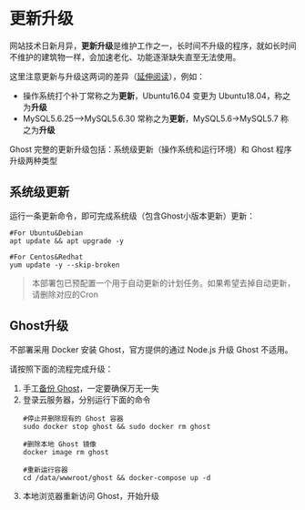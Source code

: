 # 更新升级

网站技术日新月异，**更新升级**是维护工作之一，长时间不升级的程序，就如长时间不维护的建筑物一样，会加速老化、功能逐渐缺失直至无法使用。  

这里注意更新与升级这两词的差异（[延伸阅读](https://support.websoft9.com/docs/faq/zh/tech-upgrade.html#更新-vs-升级)），例如：
- 操作系统打个补丁常称之为**更新**，Ubuntu16.04 变更为 Ubuntu18.04，称之为**升级**
- MySQL5.6.25-->MySQL5.6.30 常称之为**更新**，MySQL5.6->MySQL5.7 称之为**升级**

Ghost 完整的更新升级包括：系统级更新（操作系统和运行环境）和 Ghost 程序升级两种类型

## 系统级更新

运行一条更新命令，即可完成系统级（包含Ghost小版本更新）更新：

``` shell
#For Ubuntu&Debian
apt update && apt upgrade -y

#For Centos&Redhat
yum update -y --skip-broken
```
> 本部署包已预配置一个用于自动更新的计划任务。如果希望去掉自动更新，请删除对应的Cron


## Ghost升级

不部署采用 Docker 安装 Ghost，官方提供的通过 Node.js 升级 Ghost 不适用。

请按照下面的流程完成升级：

1. 手工[备份 Ghost](/zh/solution-backup.md#程序手工备份)，一定要确保万无一失
2. 登录云服务器，分别运行下面的命令
   ```
   #停止并删除现有的 Ghost 容器
   sudo docker stop ghost && sudo docker rm ghost

   #删除本地 Ghost 镜像
   docker image rm ghost

   #重新运行容器
   cd /data/wwwroot/ghost && docker-compose up -d
   ```
3. 本地浏览器重新访问 Ghost，开始升级
